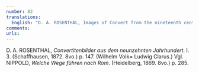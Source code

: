 ```yaml
---
number: 82
translations:
  English: "D. A. ROSENTHAL, Images of Convert from the nineteenth century. I. 3. (Schaffhausen, 1872. 8vo.) p. 147. (Wilhelm Volk= Ludwig Clarus.) Compare NIPPOLD, Which roads lead to Rome. (Heidelberg, 1869. 8vo.) p. 285. [Trans. J. Bock]"
comments:
urls:
---
```


D. A. ROSENTHAL, <em>Convertitenbilder aus dem neunzehnten Jahrhundert</em>. I. 3. (Schaffhausen, 1872. 8vo.) p. 147. (Wilhelm Volk= Ludwig Clarus.) Vgl. NIPPOLD, <em>Welche Wege führen nach Rom</em>. (Heidelberg, 1869. 8vo.) p. 285.
